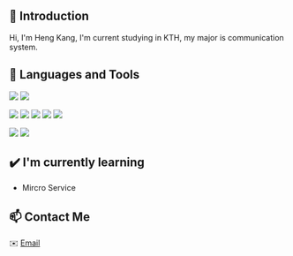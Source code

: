 ## 👋 Introduction

Hi, I'm Heng Kang, I'm current studying in KTH, my major is communication system. 

## 🌴 Languages and Tools

![](https://img.shields.io/badge/Python-14354C?style=for-the-badge&logo=Python&logoColor=white)
![](https://img.shields.io/badge/Java-ED8B00?style=for-the-badge&logo=openjdk&logoColor=white)

![](https://img.shields.io/badge/MySQL-00000F?style=for-the-badge&logo=MySQL&logoColor=white)
![](https://img.shields.io/badge/SQLite-07405E?style=for-the-badge&logo=SQLite&logoColor=white)
![](https://img.shields.io/badge/Spring-008F00?style=for-the-badge&logo=Spring&logoColor=white)
![](https://img.shields.io/badge/SpringBoot-008F00?style=for-the-badge&logo=SpringBoot&logoColor=white)
![](https://img.shields.io/badge/SpringMVC-008F00?style=for-the-badge&logo=SpringMvc&logoColor=white)


![](https://img.shields.io/badge/HTML-239120?style=for-the-badge&logo=html5&logoColor=white)
![](https://img.shields.io/badge/JavaScript-F7DF1E?style=for-the-badge&logo=JavaScript&logoColor=white)



## ✔️ I'm currently learning

- Mircro Service

## 📫 Contact Me

✉️ [Email](mailto:hengkang@kth.se)




